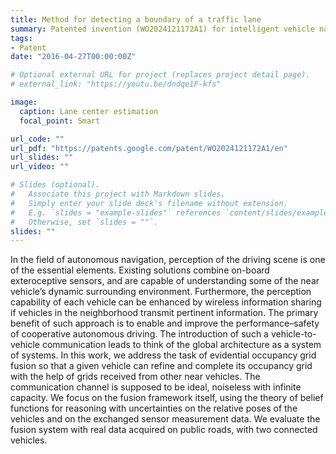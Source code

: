 ```yaml
---
title: Method for detecting a boundary of a traffic lane
summary: Patented invention (WO2024121172A1) for intelligent vehicle navigation on estimated lane center
tags:
- Patent
date: "2016-04-27T00:00:00Z"

# Optional external URL for project (replaces project detail page).
# external_link: "https://youtu.be/dndqe1F-kfs"

image:
  caption: Lane center estimation
  focal_point: Smart

url_code: ""
url_pdf: "https://patents.google.com/patent/WO2024121172A1/en"
url_slides: ""
url_video: ""

# Slides (optional).
#   Associate this project with Markdown slides.
#   Simply enter your slide deck's filename without extension.
#   E.g. `slides = "example-slides"` references `content/slides/example-slides.md`.
#   Otherwise, set `slides = ""`.
slides: ""
---
```


In the field of autonomous navigation, perception of
the driving scene is one of the essential elements. Existing solutions combine on-board exteroceptive sensors, and are capable of
understanding some of the near vehicle’s dynamic surrounding
environment. Furthermore, the perception capability of each
vehicle can be enhanced by wireless information sharing if
vehicles in the neighborhood transmit pertinent information.
The primary benefit of such approach is to enable and improve
the performance–safety of cooperative autonomous driving. The
introduction of such a vehicle-to-vehicle communication leads to
think of the global architecture as a system of systems. In this
work, we address the task of evidential occupancy grid fusion so
that a given vehicle can refine and complete its occupancy grid
with the help of grids received from other near vehicles. The
communication channel is supposed to be ideal, noiseless with
infinite capacity. We focus on the fusion framework itself, using
the theory of belief functions for reasoning with uncertainties on
the relative poses of the vehicles and on the exchanged sensor
measurement data. We evaluate the fusion system with real data
acquired on public roads, with two connected vehicles.
